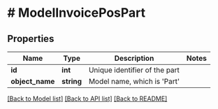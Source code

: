 # # ModelInvoicePosPart

## Properties

Name | Type | Description | Notes
------------ | ------------- | ------------- | -------------
**id** | **int** | Unique identifier of the part |
**object_name** | **string** | Model name, which is &#39;Part&#39; |

[[Back to Model list]](../../README.md#models) [[Back to API list]](../../README.md#endpoints) [[Back to README]](../../README.md)
